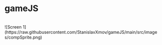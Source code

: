 # gameJS
<br>
![Screen 1](https://raw.githubusercontent.com/StanislavXmov/gameJS/main/src/images/compSprite.png)


